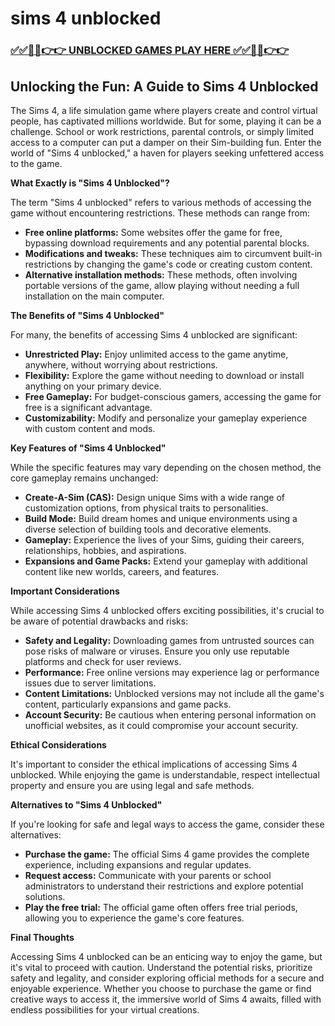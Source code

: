 # sims 4 unblocked

### [✅✅🔴🔴👉👉 UNBLOCKED GAMES PLAY HERE ✅✅🔴🔴👉👉](https://topstoryindia.com)

## Unlocking the Fun: A Guide to Sims 4 Unblocked

The Sims 4, a life simulation game where players create and control virtual people, has captivated millions worldwide. But for some, playing it can be a challenge. School or work restrictions, parental controls, or simply limited access to a computer can put a damper on their Sim-building fun. Enter the world of "Sims 4 unblocked," a haven for players seeking unfettered access to the game.

**What Exactly is "Sims 4 Unblocked"?**

The term "Sims 4 unblocked" refers to various methods of accessing the game without encountering restrictions. These methods can range from:

* **Free online platforms:** Some websites offer the game for free, bypassing download requirements and any potential parental blocks.
* **Modifications and tweaks:** These techniques aim to circumvent built-in restrictions by changing the game's code or creating custom content.
* **Alternative installation methods:** These methods, often involving portable versions of the game, allow playing without needing a full installation on the main computer.

**The Benefits of "Sims 4 Unblocked"**

For many, the benefits of accessing Sims 4 unblocked are significant:

* **Unrestricted Play:**  Enjoy unlimited access to the game anytime, anywhere, without worrying about restrictions.
* **Flexibility:**  Explore the game without needing to download or install anything on your primary device.
* **Free Gameplay:**  For budget-conscious gamers, accessing the game for free is a significant advantage.
* **Customizability:**  Modify and personalize your gameplay experience with custom content and mods.

**Key Features of "Sims 4 Unblocked"**

While the specific features may vary depending on the chosen method, the core gameplay remains unchanged:

* **Create-A-Sim (CAS):**  Design unique Sims with a wide range of customization options, from physical traits to personalities.
* **Build Mode:**  Build dream homes and unique environments using a diverse selection of building tools and decorative elements.
* **Gameplay:**  Experience the lives of your Sims, guiding their careers, relationships, hobbies, and aspirations.
* **Expansions and Game Packs:**  Extend your gameplay with additional content like new worlds, careers, and features.

**Important Considerations**

While accessing Sims 4 unblocked offers exciting possibilities, it's crucial to be aware of potential drawbacks and risks:

* **Safety and Legality:**  Downloading games from untrusted sources can pose risks of malware or viruses. Ensure you only use reputable platforms and check for user reviews.
* **Performance:**  Free online versions may experience lag or performance issues due to server limitations.
* **Content Limitations:**  Unblocked versions may not include all the game's content, particularly expansions and game packs.
* **Account Security:**  Be cautious when entering personal information on unofficial websites, as it could compromise your account security.

**Ethical Considerations**

It's important to consider the ethical implications of accessing Sims 4 unblocked.  While enjoying the game is understandable, respect intellectual property and ensure you are using legal and safe methods. 

**Alternatives to "Sims 4 Unblocked"**

If you're looking for safe and legal ways to access the game, consider these alternatives:

* **Purchase the game:**  The official Sims 4 game provides the complete experience, including expansions and regular updates.
* **Request access:**  Communicate with your parents or school administrators to understand their restrictions and explore potential solutions.
* **Play the free trial:**  The official game often offers free trial periods, allowing you to experience the game's core features.

**Final Thoughts**

Accessing Sims 4 unblocked can be an enticing way to enjoy the game, but it's vital to proceed with caution.  Understand the potential risks, prioritize safety and legality, and consider exploring official methods for a secure and enjoyable experience.  Whether you choose to purchase the game or find creative ways to access it, the immersive world of Sims 4 awaits, filled with endless possibilities for your virtual creations. 
